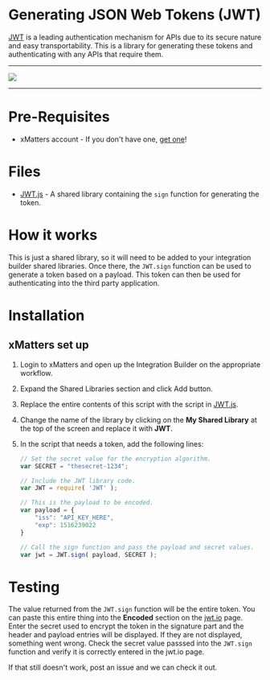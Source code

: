 # Generating JSON Web Tokens (JWT)
[JWT](https://jwt.io) is a leading authentication mechanism for APIs due to its secure nature and easy transportability. This is a library for generating these tokens and authenticating with any APIs that require them. 

--------

<kbd>
<a href="https://support.xmatters.com/hc/en-us/community/topics">
   <img src="https://github.com/xmatters/xMatters-Labs/raw/master/media/disclaimer.png">
</a>
</kbd>

--------

# Pre-Requisites
* xMatters account - If you don't have one, [get one](https://www.xmatters.com)!

# Files
* [JWT.js](JWT.js) - A shared library containing the `sign` function for generating the token. 

# How it works
This is just a shared library, so it will need to be added to your integration builder shared libraries. Once there, the `JWT.sign` function can be used to generate a token based on a payload. This token can then be used for authenticating into the third party application. 


# Installation

## xMatters set up
1. Login to xMatters and open up the Integration Builder on the appropriate workflow. 
2. Expand the Shared Libraries section and click Add button. 
3. Replace the entire contents of this script with the script in [JWT.js](JWT.js). 
4. Change the name of the library by clicking on the **My Shared Library** at the top of the screen and replace it with **JWT**. 
5. In the script that needs a token, add the following lines:

   ```javascript
   // Set the secret value for the encryption algorithm. 
   var SECRET = "thesecret-1234";
   
   // Include the JWT library code.
   var JWT = require( 'JWT' );
   
   // This is the payload to be encoded.
   var payload = {
       "iss": "API_KEY_HERE",
       "exp": 1516239022
   }
   
   // Call the sign function and pass the payload and secret values. 
   var jwt = JWT.sign( payload, SECRET );
   
   ```




# Testing
The value returned from the `JWT.sign` function will be the entire token. You can paste this entire thing into the **Encoded** section on the [jwt.io](https://jwt.io) page. Enter the secret used to encrypt the token in the signature part and the header and payload entries will be displayed. If they are not displayed, something went wrong. Check the secret value passsed into the `JWT.sign` function and verify it is correctly entered in the jwt.io page. 

If that still doesn't work, post an issue and we can check it out. 
